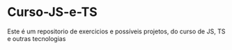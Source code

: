 # Curso-JS-e-TS
Este é um repositorio de exercicios e possíveis projetos, do curso de JS, TS e outras tecnologias
